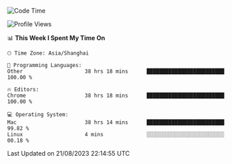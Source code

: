 <!--START_SECTION:waka-->
![Code Time](http://img.shields.io/badge/Code%20Time-1%2C110%20hrs%2043%20mins-blue)

![Profile Views](http://img.shields.io/badge/Profile%20Views-0-blue)

📊 **This Week I Spent My Time On** 

```text
🕑︎ Time Zone: Asia/Shanghai

💬 Programming Languages: 
Other                    38 hrs 18 mins      █████████████████████████   100.00 % 

🔥 Editors: 
Chrome                   38 hrs 18 mins      █████████████████████████   100.00 % 

💻 Operating System: 
Mac                      38 hrs 14 mins      █████████████████████████   99.82 % 
Linux                    4 mins              ░░░░░░░░░░░░░░░░░░░░░░░░░   00.18 % 
```


 Last Updated on 21/08/2023 22:14:55 UTC
<!--END_SECTION:waka-->